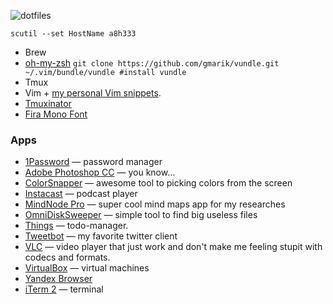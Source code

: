 ![dotfiles](https://cloud.githubusercontent.com/assets/1410106/6609337/298e6f6e-c861-11e4-894b-3b2a322cb81e.png)

`scutil --set HostName a8h333`

- Brew
- [oh-my-zsh](https://github.com/robbyrussell/oh-my-zsh)
  `git clone https://github.com/gmarik/vundle.git ~/.vim/bundle/vundle #install vundle`
- Tmux
- Vim + [my personal Vim snippets](https://github.com/shuvalov-anton/vim-snippets).
- [Tmuxinator](https://github.com/tmuxinator/tmuxinator)
- [Fira Mono Font](https://github.com/mozilla/Fira)

### Apps

- [1Password](https://agilebits.com/onepassword) — password manager
- [Adobe Photoshop CC](http://www.adobe.com/products/photoshop.html) — you know…
- [ColorSnapper](http://www.colorsnapper.com/) — awesome tool to picking colors from the screen
- [Instacast](http://vemedio.com/products/instacast) — podcast player
- [MindNode Pro](https://mindnode.com/) — super cool mind maps app for my researches
- [OmniDiskSweeper](https://www.omnigroup.com/more) — simple tool to find big useless files
- [Things](http://culturedcode.com/things/) — todo-manager.
- [Tweetbot](http://tapbots.com/software/tweetbot/) — my favorite twitter client
- [VLC](http://www.videolan.org/vlc/) — video player that just work and don't make me feeling stupit with codecs and formats.
- [VirtualBox](https://www.virtualbox.org/) — virtual machines
- [Yandex Browser](http://browser.yandex.ru/)
- [iTerm 2](http://iterm2.com/) — terminal
